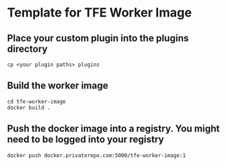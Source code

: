 # Template for TFE Worker Image

## Place your custom plugin into the plugins directory

```
cp <your plugin paths> plugins
```

## Build the worker image

```
cd tfe-worker-image
docker build .
```

## Push the docker image into a registry.  You might need to be logged into your registry

```
docker push docker.privaterepo.com:5000/tfe-worker-image:1
```
